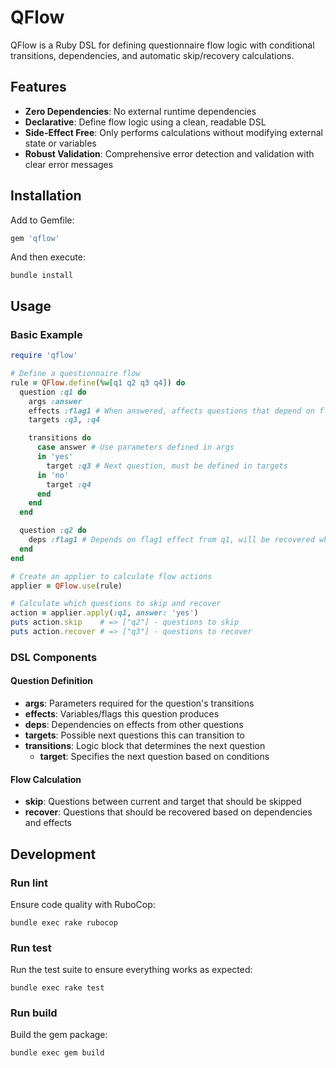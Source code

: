 # QFlow

QFlow is a Ruby DSL for defining questionnaire flow logic with conditional transitions, dependencies, and automatic skip/recovery calculations.

## Features

- **Zero Dependencies**: No external runtime dependencies
- **Declarative**: Define flow logic using a clean, readable DSL
- **Side-Effect Free**: Only performs calculations without modifying external state or variables
- **Robust Validation**: Comprehensive error detection and validation with clear error messages

## Installation

Add to Gemfile:

```ruby
gem 'qflow'
```

And then execute:

```shell
bundle install
```

## Usage

### Basic Example

```ruby
require 'qflow'

# Define a questionnaire flow
rule = QFlow.define(%w[q1 q2 q3 q4]) do
  question :q1 do
    args :answer
    effects :flag1 # When answered, affects questions that depend on flag1
    targets :q3, :q4

    transitions do
      case answer # Use parameters defined in args
      in 'yes'
        target :q3 # Next question, must be defined in targets
      in 'no'
        target :q4
      end
    end
  end

  question :q2 do
    deps :flag1 # Depends on flag1 effect from q1, will be recovered when q1 is answered
  end
end

# Create an applier to calculate flow actions
applier = QFlow.use(rule)

# Calculate which questions to skip and recover
action = applier.apply(:q1, answer: 'yes')
puts action.skip    # => ["q2"] - questions to skip
puts action.recover # => ["q3"] - questions to recover
```

### DSL Components

#### Question Definition
- **args**: Parameters required for the question's transitions
- **effects**: Variables/flags this question produces
- **deps**: Dependencies on effects from other questions  
- **targets**: Possible next questions this can transition to
- **transitions**: Logic block that determines the next question
  - **target**: Specifies the next question based on conditions

#### Flow Calculation
- **skip**: Questions between current and target that should be skipped
- **recover**: Questions that should be recovered based on dependencies and effects

## Development

### Run lint

Ensure code quality with RuboCop:

```shell
bundle exec rake rubocop
```

### Run test

Run the test suite to ensure everything works as expected:

```shell
bundle exec rake test
```

### Run build

Build the gem package:

```shell
bundle exec gem build
```
